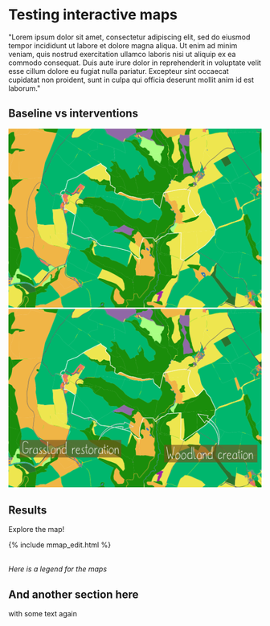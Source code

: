 # Testing interactive maps
 
"Lorem ipsum dolor sit amet, consectetur adipiscing elit, sed do eiusmod tempor incididunt ut labore et dolore magna aliqua. Ut enim ad minim veniam, quis nostrud exercitation ullamco laboris nisi ut aliquip ex ea commodo consequat. Duis aute irure dolor in reprehenderit in voluptate velit esse cillum dolore eu fugiat nulla pariatur. Excepteur sint occaecat cupidatat non proident, sunt in culpa qui officia deserunt mollit anim id est laborum."

## Baseline vs interventions

<div class="juxtapose-container">
 <div class="juxtapose">
    <img src="img/baseline2.png"/>
    <img src="img/intervention2_annot.png"/>
 </div>
</div>
<script src="https://cdn.knightlab.com/libs/juxtapose/latest/js/juxtapose.min.js"></script>
<link rel="stylesheet" href="https://cdn.knightlab.com/libs/juxtapose/latest/css/juxtapose.css">


## Results

Explore the map!

<div>
{% include mmap_edit.html %}
</div>
<br style="clear:both" />

*Here is a legend for the maps*

## And another section here
with some text again

